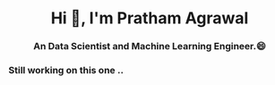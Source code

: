 
<h1 align="center">Hi 👋, I'm Pratham Agrawal</h1>
<h3 align="center">An Data Scientist and Machine Learning Engineer.😄</h3>

### Still working on this one .. 
